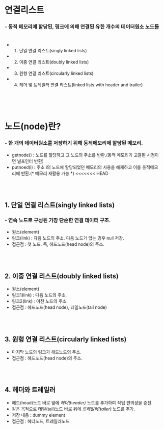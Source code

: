 # 연결리스트
### - 동적 메모리에 할당된, 링크에 의해 연결된 유한 개수의 데이터원소 노드들
#
- 1. 단일 연결 리스트(singly linked lists)
- 2. 이중 연결 리스트(doubly linked lists)
- 3. 원형 연결 리스트(circularly linked lists)
- 4. 헤더 및 트레일러 연결 리스트(linked lists with header and trailer)


</br>
</br>
</br>


# 노드(node)란?
### - 한 개의 데이터원소를 저장하기 위해 동적메모리에 할당된 메모리.
- getnode() : 노드를 할당하고 그 노드의 주소를 반환.(동적 메모리가 고갈된 시점이면 널포인터 반환)
- putnoed(i) : 주소 i의 노드에 할당되었던 메모리의 사용을 해제하고 이를 동적메모리에 반환.(* 메모리 재활용 가능 *)
<<<<<<< HEAD


</br>
</br>


## 1. 단일 연결 리스트(singly linked lists)
### - 연속 노드로 구성된 가장 단순한 연결 데이터 구조.
- 원소(element)
- 링크(link) : 다음 노드의 주소. 다음 노드가 없는 경우 null 저장.
- 접근점 : 첫 노드. 즉, 헤드노드(head node)의 주소.


</br>
</br>


## 2. 이중 연결 리스트(doubly linked lists)
- 원소(element)
- 링크1(link) : 다음 노드의 주소.
- 링크2(link) : 이전 노드의 주소.
- 접근점 : 헤드노드(head node), 테일노드(tail node)


</br>
</br>


## 3. 원형 연결 리스트(circularly linked lists)
- 마지막 노드의 링크가 헤드노드의 주소.
- 접근점 : 헤드노드(head node)의 주소.


</br>
</br>

## 4. 헤더와 트레일러
- 헤드(head)노드 바로 앞에 *헤더(header)* 노드를 추가하여 작업 편의성을 증진.
- 같은 목적으로 테일(tail)노드 바로 뒤에 *트레일러(tailer)* 노드를 추가.
- 저장 내용 : dummy element
- 접근점 : 헤더노드, 트레일러노드





